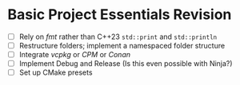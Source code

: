 # Basic Project Essentials Revision

- [ ] Rely on *fmt* rather than C++23 `std::print` and `std::println`
- [ ] Restructure folders; implement a namespaced folder structure
- [ ] Integrate *vcpkg* or *CPM* or *Conan*
- [ ] Implement Debug and Release (Is this even possible with Ninja?)
- [ ] Set up CMake presets
